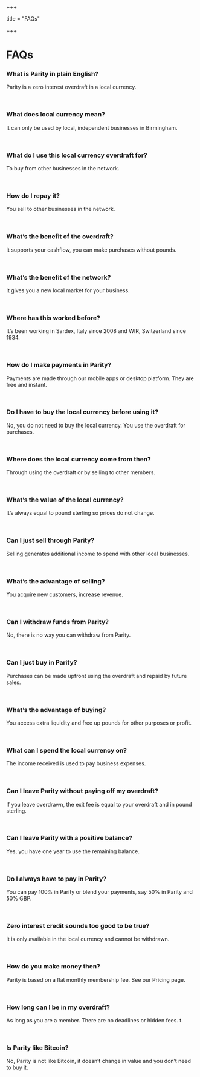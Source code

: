 +++

title = "FAQs"

+++

# FAQs

### What is Parity in plain English?
Parity is a zero interest overdraft in a local currency.

<br>

### What does local currency mean?
It can only be used by local, independent businesses in Birmingham.

<br>

### What do I use this local currency overdraft for?
To buy from other businesses in the network.

<br>

### How do I repay it?
You sell to other businesses in the network.

<br>

### What’s the benefit of the overdraft?
It supports your cashflow, you can make purchases without pounds.

<br>

### What’s the benefit of the network?
It gives you a new local market for your business.

<br>

### Where has this worked before?
It’s been working in Sardex, Italy since 2008 and WIR, Switzerland since 1934.

<br>

### How do I make payments in Parity?
Payments are made through our mobile apps or desktop platform. They are free and instant.

<br>

### Do I have to buy the local currency before using it?
No, you do not need to buy the local currency. You use the overdraft for purchases.

<br>

### Where does the local currency come from then?
Through using the overdraft or by selling to other members.

<br>

### What’s the value of the local currency?
It’s always equal to pound sterling so prices do not change.

<br>

### Can I just sell through Parity?
Selling generates additional income to spend with other local businesses.

<br>

### What’s the advantage of selling?
You acquire new customers, increase revenue.

<br>

### Can I withdraw funds from Parity?
No, there is no way you can withdraw from Parity.

<br>

### Can I just buy in Parity?
Purchases can be made upfront using the overdraft and repaid by future sales.

<br>

### What’s the advantage of buying?
You access extra liquidity and free up pounds for other purposes or profit.

<br>

### What can I spend the local currency on?
The income received is used to pay business expenses.

<br>

### Can I leave Parity without paying off my overdraft?
If you leave overdrawn, the exit fee is equal to your overdraft and in pound sterling.

<br>

### Can I leave Parity with a positive balance?
Yes, you have one year to use the remaining balance.

<br>

### Do I always have to pay in Parity?
You can pay 100% in Parity or blend your payments, say 50% in Parity and 50% GBP.

<br>

### Zero interest credit sounds too good to be true?
It is only available in the local currency and cannot be withdrawn.

<br>

### How do you make money then?
Parity is based on a flat monthly membership fee. See our Pricing page.

<br>

### How long can I be in my overdraft?
As long as you are a member. There are no deadlines or hidden fees. t.

<br>

### Is Parity like Bitcoin?
No, Parity is not like Bitcoin, it doesn’t change in value and you don’t need to buy it.
